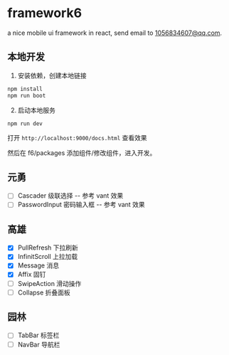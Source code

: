 # framework6

a nice mobile ui framework in react, send email to 1056834607@qq.com.

## 本地开发

1. 安装依赖，创建本地链接

```bash
npm install
npm run boot
```

2. 启动本地服务

```
npm run dev
```

打开 `http://localhost:9000/docs.html` 查看效果

然后在 f6/packages 添加组件/修改组件，进入开发。

## 元勇

- [ ] Cascader 级联选择 -- 参考 vant 效果
- [ ] PasswordInput 密码输入框 -- 参考 vant 效果

## 高雄

- [x] PullRefresh 下拉刷新
- [x] InfinitScroll 上拉加载
- [x] Message 消息
- [x] Affix 固钉
- [ ] SwipeAction 滑动操作
- [ ] Collapse 折叠面板

## 园林

- [ ] TabBar 标签栏
- [ ] NavBar 导航栏
